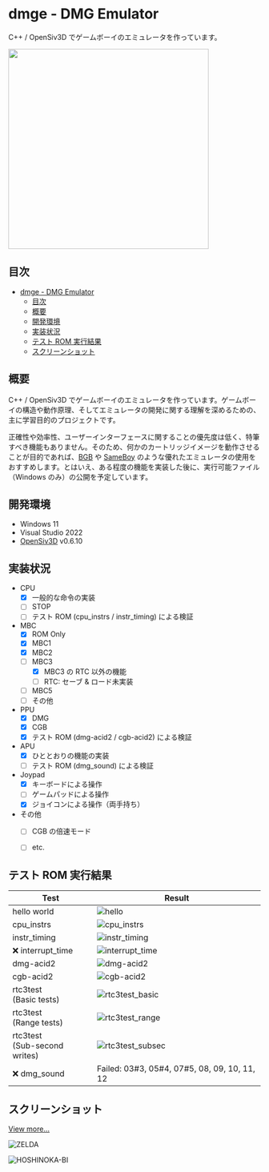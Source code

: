 # dmge - DMG Emulator

C++ / OpenSiv3D でゲームボーイのエミュレータを作っています。

<img src="screenshot/top.png" width="400">

## 目次

- [dmge - DMG Emulator](#dmge---dmg-emulator)
  - [目次](#目次)
  - [概要](#概要)
  - [開発環境](#開発環境)
  - [実装状況](#実装状況)
  - [テスト ROM 実行結果](#テスト-rom-実行結果)
  - [スクリーンショット](#スクリーンショット)


## 概要
C++ / OpenSiv3D でゲームボーイのエミュレータを作っています。ゲームボーイの構造や動作原理、そしてエミュレータの開発に関する理解を深めるための、主に学習目的のプロジェクトです。

正確性や効率性、ユーザーインターフェースに関することの優先度は低く、特筆すべき機能もありません。そのため、何かのカートリッジイメージを動作させることが目的であれば、[BGB](https://bgb.bircd.org/) や [SameBoy](https://sameboy.github.io/) のような優れたエミュレータの使用をおすすめします。とはいえ、ある程度の機能を実装した後に、実行可能ファイル（Windows のみ）の公開を予定しています。


## 開発環境

- Windows 11
- Visual Studio 2022
- [OpenSiv3D](https://github.com/Siv3D/OpenSiv3D) v0.6.10


## 実装状況

- CPU
  - [x] 一般的な命令の実装
  - [ ] STOP
  - [ ] テスト ROM (cpu_instrs / instr_timing) による検証
- MBC
  - [x] ROM Only
  - [x] MBC1
  - [x] MBC2
  - [ ] MBC3
    - [x] MBC3 の RTC 以外の機能
    - [ ] RTC: セーブ & ロード未実装
  - [ ] MBC5
  - [ ] その他
- PPU
  - [x] DMG
  - [x] CGB
  - [x] テスト ROM (dmg-acid2 / cgb-acid2) による検証
- APU
  - [x] ひととおりの機能の実装
  - [ ] テスト ROM (dmg_sound) による検証
- Joypad
  - [x] キーボードによる操作
  - [ ] ゲームパッドによる操作
  - [x] ジョイコンによる操作（両手持ち）
- その他
  - [ ] CGB の倍速モード
  - [ ] etc.


## テスト ROM 実行結果

|Test|Result|
|---|---|
|hello world|![hello](screenshot/test_result/hello.png)|
|cpu_instrs|![cpu_instrs](screenshot/test_result/cpu_instrs.png)|
|instr_timing|![instr_timing](screenshot/test_result/instr_timing.png)|
|❌ interrupt_time|![interrupt_time](screenshot/test_result/interrupt_time.png)|
|dmg-acid2|![dmg-acid2](screenshot/test_result/dmg-acid2.png)|
|cgb-acid2|![cgb-acid2](screenshot/test_result/cgb-acid2.png)|
|rtc3test<br>(Basic tests)|![rtc3test_basic](screenshot/test_result/rtc3test_basic.png)|
|rtc3test<br>(Range tests)|![rtc3test_range](screenshot/test_result/rtc3test_range.png)|
|rtc3test<br>(Sub-second writes)|![rtc3test_subsec](screenshot/test_result/rtc3test_subsec.png)|
|❌ dmg_sound|Failed: 03#3, 05#4, 07#5, 08, 09, 10, 11, 12 |

## スクリーンショット

[View more...](screenshot.md)

![ZELDA](screenshot/zelda.png)

![HOSHINOKA-BI](screenshot/hoshinok.png)
